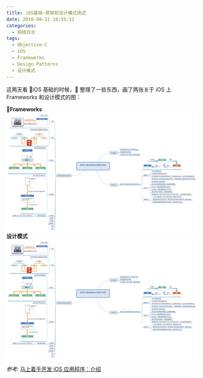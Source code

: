 ```yaml
---
title: iOS基础-框架和设计模式简述
date: 2018-08-31 18:55:11
categories:
  - 网络日志
tags:
  - Objective-C
  - iOS
  - Frameworks
  - Design Patterns
  - 设计模式
---
```


这两天看 iOS 基础的时候， 整理了一些东西，画了两张关于 iOS 上 Frameworks 和设计模式的图：

<!-- more -->

**Frameworks**
![iOS Frameworks简述](https://raw.githubusercontent.com/x13945/image-bucket/master/img/%E9%87%87%E7%94%A8%E8%AE%BE%E8%AE%A1%E6%A8%A1%E5%BC%8F%E4%BD%BF%E6%82%A8%E7%9A%84%E5%BA%94%E7%94%A8%E7%A8%8B%E5%BA%8F%E5%90%88%E7%90%86%E5%8C%96%20.png)
**设计模式**
![iOS设计模式简述](https://raw.githubusercontent.com/x13945/image-bucket/master/img/%E9%87%87%E7%94%A8%E8%AE%BE%E8%AE%A1%E6%A8%A1%E5%BC%8F%E4%BD%BF%E6%82%A8%E7%9A%84%E5%BA%94%E7%94%A8%E7%A8%8B%E5%BA%8F%E5%90%88%E7%90%86%E5%8C%96%20.png)

_参考:_
[马上着手开发 iOS 应用程序：介绍](https://developer.apple.com/library/archive/referencelibrary/GettingStarted/RoadMapiOSCh-Legacy/chapters/Introduction.html)
